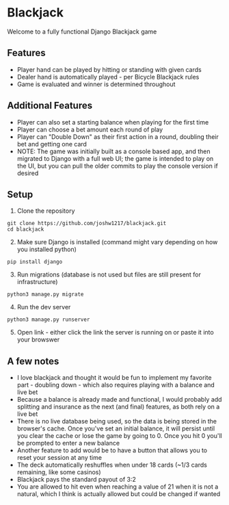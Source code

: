 # Blackjack
Welcome to a fully functional Django Blackjack game

## Features
- Player hand can be played by hitting or standing with given cards
- Dealer hand is automatically played - per Bicycle Blackjack rules
- Game is evaluated and winner is determined throughout

## Additional Features
- Player can also set a starting balance when playing for the first time
- Player can choose a bet amount each round of play
- Player can "Double Down" as their first action in a round, doubling their bet and getting one card
- NOTE: The game was initially built as a console based app, and then migrated to Django with a full web UI;
the game is intended to play on the UI, but you can pull the older commits to play the console version if desired

## Setup
1. Clone the repository
``` 
git clone https://github.com/joshw1217/blackjack.git 
cd blackjack
```
2. Make sure Django is installed (command might vary depending on how you installed python)
```
pip install django
```
3. Run migrations (database is not used but files are still present for infrastructure)
```
python3 manage.py migrate
```
4. Run the dev server
```
python3 manage.py runserver
```
5. Open link - either click the link the server is running on or paste it into your browswer

## A few notes
- I love blackjack and thought it would be fun to implement my favorite part - doubling down - which also requires
playing with a balance and live bet
- Because a balance is already made and functional, I would probably add splitting and insurance as the next (and final) features, as both rely on a live bet
- There is no live database being used, so the data is being stored in the browser's cache. Once you've set an initial balance, it will persist until you clear the cache or lose the game by going to 0. Once you hit 0 you'll be prompted to enter a new balance
- Another feature to add would be to have a button that allows you to reset your session at any time
- The deck automatically reshuffles when under 18 cards (~1/3 cards remaining, like some casinos)
- Blackjack pays the standard payout of 3:2
- You are allowed to hit even when reaching a value of 21 when it is not a natural, which I think is actually allowed but could be changed if wanted